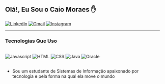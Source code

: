## Olá!, Eu Sou o Caio Moraes ✋

[![LinkedIn](https://img.shields.io/badge/LinkedIn-0077B5?style=for-the-badge&logo=linkedin&logoColor=white)](https://www.linkedin.com/in/caio-moraes-4011b6226/)
[![Gmail](https://img.shields.io/badge/Gmail-D14836?style=for-the-badge&logo=gmail&logoColor=white)](mailto:caiovmoraes16@gmail.com)
[![Instagram](https://img.shields.io/badge/Instagram-E4405F?style=for-the-badge&logo=instagram&logoColor=white)](https://www.instagram.com/cvsm_16/)
<hr>
</hr>

### Tecnologias Que Uso

<div style="display: inline_block"><br/>
    <img aling="center" alt="Javascript" src="https://img.shields.io/badge/JavaScript-F7DF1E?style=for-the-badge&logo=javascript&logoColor=black">
    <img aling="center" alt="HTML" src="https://img.shields.io/badge/HTML-239120?style=for-the-badge&logo=html5&logoColor=white">
    <img aling="center" alt="CSS" src="https://img.shields.io/badge/CSS3-1572B6?style=for-the-badge&logo=css3&logoColor=white">
    <img aling="center" alt="Java" src="https://img.shields.io/badge/Java-ED8B00?style=for-the-badge&logo=openjdk&logoColor=white">
    <img aling="center" alt="Oracle" src="https://img.shields.io/badge/Oracle-F80000?style=for-the-badge&logo=Oracle&logoColor=white">
</div><br/>
    
* Sou um estudante de Sistemas de Informação apaixonado por tecnologia e pela forma na qual ela move o mundo
